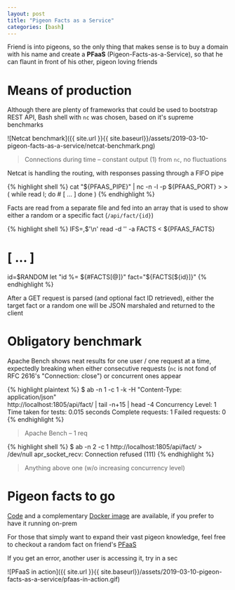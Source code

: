 ```yaml
---
layout: post
title: "Pigeon Facts as a Service"
categories: [bash]
---
```


Friend is into pigeons, so the only thing that makes sense is to buy a domain
with his name and create a **PFaaS** (Pigeon-Facts-as-a-Service), so that he
can flaunt in front of his other, pigeon loving friends


# Means of production

Although there are plenty of frameworks that could be used to bootstrap REST
API, Bash shell with `nc` was chosen, based on it's supreme benchmarks

![Netcat benchmark]({{ site.url }}{{ site.baseurl}}/assets/2019-03-10-pigeon-facts-as-a-service/netcat-benchmark.png)

> Connections during time – constant output (1) from `nc`, no fluctuations


Netcat is handling the routing, with responses passing through a FIFO pipe

{% highlight shell %}
cat "${PFAAS_PIPE}" | nc -n -l -p ${PFAAS_PORT} > >(
  while read l; do
    # [ ... ]
  done
)
{% endhighlight %}


Facts are read from a separate file and fed into an array that is used to show
either a random or a specific fact (`/api/fact/{id}`)

{% highlight shell %}
IFS=,$'\n' read -d '' -a FACTS < ${PFAAS_FACTS}
# [ ... ]
id=$RANDOM
let "id %= ${#FACTS[@]}"
fact="${FACTS[${id}]}"
{% endhighlight %}


After a GET request is parsed (and optional fact ID retrieved), either the
target fact or a random one will be JSON marshaled and returned to the client


# Obligatory benchmark

Apache Bench shows neat results for one user / one request at a time,
expectedly breaking when either consecutive requests (`nc` is not fond of
RFC 2616's "Connection: close") or concurrent ones appear

{% highlight plaintext %}
$ ab -n 1 -c 1 -k -H "Content-Type: application/json" \
                   http://localhost:1805/api/fact/ | tail -n+15 | head -4
Concurrency Level:      1
Time taken for tests:   0.015 seconds
Complete requests:      1
Failed requests:        0
{% endhighlight %}


> Apache Bench – 1 req

{% highlight shell %}
$ ab -n 2 -c 1 http://localhost:1805/api/fact/ > /dev/null
apr_socket_recv: Connection refused (111)
{% endhighlight %}

> Anything above one (w/o increasing concurrency level)


# Pigeon facts to go

[Code](https://github.com/ushtipak/pfaas) and a complementary
[Docker image](https://hub.docker.com/r/ushtipak/pfaas) are available, if you
prefer to have it running on-prem

For those that simply want to expand their vast pigeon knowledge, feel free to
checkout a random fact on friend's
[PFaaS](http://pfaas.nenadcolovic.com:1805/api/facts)

If you get an error, another user is accessing it, try in a sec

![PFaaS in action]({{ site.url }}{{ site.baseurl}}/assets/2019-03-10-pigeon-facts-as-a-service/pfaas-in-action.gif)
